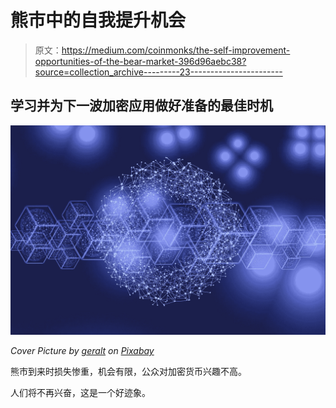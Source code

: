 # 熊市中的自我提升机会

> 原文：<https://medium.com/coinmonks/the-self-improvement-opportunities-of-the-bear-market-396d96aebc38?source=collection_archive---------23----------------------->

## 学习并为下一波加密应用做好准备的最佳时机

![](img/20d6d91b4f14e829fd29cde2199db43f.png)

*Cover Picture by* [*geralt*](https://pixabay.com/users/geralt-9301/) *on* [*Pixabay*](https://pixabay.com/illustrations/blockchain-digitization-digital-7571280/)

熊市到来时损失惨重，机会有限，公众对加密货币兴趣不高。

人们将不再兴奋，这是一个好迹象。